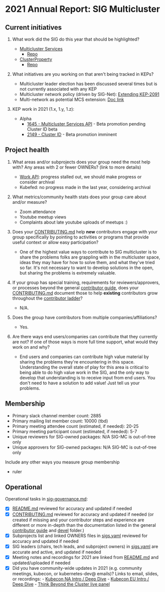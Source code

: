 # 2021 Annual Report: SIG Multicluster

## Current initiatives

1. What work did the SIG do this year that should be highlighted?
   - [Multicluster Services](https://github.com/kubernetes/enhancements/tree/master/keps/sig-multicluster/1645-multi-cluster-services-api)
     - [Repo](https://sigs.k8s.io/mcs-api)
   - [ClusterProperty](https://github.com/kubernetes/enhancements/tree/master/keps/sig-multicluster/2149-clusterid)
     - [Repo](https://sigs.k8s.io/about-api)

2. What initiatives are you working on that aren't being tracked in KEPs?
   - Multicluster leader election has been discussed several times but is not currently associated with any KEP
   - Multicluster network policy (driven by SIG-Net): [Extending KEP-2091](https://github.com/kubernetes/enhancements/tree/master/keps/sig-network/2091-admin-network-policy)
   - Multi-network as potential MCS extension: [Doc link](https://docs.google.com/document/d/1IueF8FyGKKRPcg8Zvua84FDC327J3UdNiTMO5W7s7tQ/edit?usp=sharing)

3. KEP work in 2021 (1.x, 1.y, 1.z):

   - Alpha
     - [1645 - Multicluster Services API](https://github.com/kubernetes/enhancements/tree/master/keps/sig-multicluster/1645-multi-cluster-services-api) - Beta promotion pending Cluster ID beta
     - [2149 - Cluster ID](https://github.com/kubernetes/enhancements/tree/master/keps/sig-multicluster/2149-clusterid) - Beta promotion imminent

## Project health

1. What areas and/or subprojects does your group need the most help with?
   Any areas with 2 or fewer OWNERs? (link to more details)
   
   - [Work API](https://github.com/kubernetes-sigs/work-api): progress stalled out, we should make progress or consider archival
   - Kubefed: no progress made in the last year, considering archival

2. What metrics/community health stats does your group care about and/or measure?

   - Zoom attendance
   - Youtube meetup views
   - Complaints about late youtube uploads of meetups :)

3. Does your [CONTRIBUTING.md] help **new** contributors engage with your group specifically by pointing
   to activities or programs that provide useful context or allow easy participation?

   - One of the highest value ways to contribute to SIG multicluster is to share
     the problems folks are grappling with in the multicluster space, ideas they
     may have for how to solve them, and what they've tried so far. It's not
     necessary to want to develop solutions in the open, but sharing the
     problems is extremely valuable.

4. If your group has special training, requirements for reviewers/approvers, or processes beyond the general [contributor guide],
   does your [CONTRIBUTING.md] document those to help **existing** contributors grow throughout the [contributor ladder]?

   - N/A.

5. Does the group have contributors from multiple companies/affiliations?

   - Yes.

6. Are there ways end users/companies can contribute that they currently are not?
   If one of those ways is more full time support, what would they work on and why?

   - End users and companies can contribute high value material by sharing the
     problems they're encountering in this space. Understanding the overall
     state of play for this area is critical to being able to do high value work
     in the SIG, and the only way to develop that understanding is to receive
     input from end users. You don't need to have a solution to add value! Just
     tell us your problems.

## Membership

- Primary slack channel member count: 2885
- Primary mailing list member count: 10000 (tbd)
- Primary meeting attendee count (estimated, if needed): 20-25
- Primary meeting participant count (estimated, if needed): 5-7
- Unique reviewers for SIG-owned packages: N/A SIG-MC is out-of-tree only
- Unique approvers for SIG-owned packages: N/A SIG-MC is out-of-tree only

Include any other ways you measure group membership

- ruler

## Operational

Operational tasks in [sig-governance.md]:

- [X] [README.md] reviewed for accuracy and updated if needed
- [X] [CONTRIBUTING.md] reviewed for accuracy and updated if needed
      (or created if missing and your contributor steps and experience are different or more
      in-depth than the documentation listed in the general [contributor guide] and [devel] folder.)
- [X] Subprojects list and linked OWNERS files in [sigs.yaml] reviewed for accuracy and updated if needed
- [X] SIG leaders (chairs, tech leads, and subproject owners) in [sigs.yaml] are accurate and active, and updated if needed
- [X] Meeting notes and recordings for 2021 are linked from [README.md] and updated/uploaded if needed
- [X] Did you have community-wide updates in 2021 (e.g. community meetings, kubecon, or kubernetes-dev@ emails)? Links to email, slides, or recordings:
      - [Kubecon NA Intro / Deep Dive](https://www.youtube.com/watch?v=zVTFm7HJD3s)
      - [Kubecon EU Intro / Deep Dive](https://www.youtube.com/watch?v=nx1ABG8-uvs)
      - [Think Beyond the Cluster live panel](https://opensourcelive.withgoogle.com/events/think-beyond-the-cluster)

[CONTRIBUTING.md]: https://git.k8s.io/community/sig-multicluster/CONTRIBUTING.md
[contributor ladder]: https://git.k8s.io/community/community-membership.md
[sig-governance.md]: https://git.k8s.io/community/committee-steering/governance/sig-governance.md
[README.md]: https://git.k8s.io/community/sig-multicluster/README.md
[sigs.yaml]: https://git.k8s.io/community/sigs.yaml
[contributor guide]: https://git.k8s.io/community/contributors/guide/README.md
[devel]: https://git.k8s.io/community/contributors/devel/README.md

